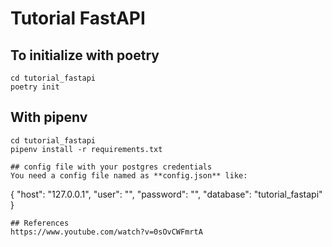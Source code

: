 # Tutorial FastAPI 
## To initialize with poetry
```
cd tutorial_fastapi
poetry init
```

## With pipenv
```
cd tutorial_fastapi
pipenv install -r requirements.txt

## config file with your postgres credentials 
You need a config file named as **config.json** like:
```
{
    "host": "127.0.0.1",
    "user": "",
    "password": "",
    "database": "tutorial_fastapi"
}
```
## References
https://www.youtube.com/watch?v=0sOvCWFmrtA